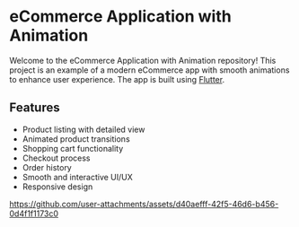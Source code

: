 # eCommerce Application with Animation

Welcome to the eCommerce Application with Animation repository! This project is an example of a modern eCommerce app with smooth animations to enhance user experience. The app is built using [Flutter](https://flutter.dev/).

## Features

- Product listing with detailed view
- Animated product transitions
- Shopping cart functionality
- Checkout process
- Order history
- Smooth and interactive UI/UX
- Responsive design

https://github.com/user-attachments/assets/d40aefff-42f5-46d6-b456-0d4f1f1173c0

